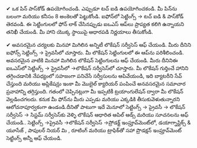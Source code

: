 


✔ ఒక పిన్ పాస్‌కోడ్ ఉపయోగించండి. ఎప్పుడూ టచ్ ఐడి ఉపయోగించకండి. మీ పిన్‌ను బలంగా మరియు కనీసం 8 అంకెలతో పెట్టుకోండి. ఐఫోన్‌లో సెట్టింగ్స్ → టచ్ ఐడి &amp; పాస్‌‌కోడ్ తెరవండి. ఈ సెట్టింగులలో ఫోన్ లాక్ చేసినప్పుడు ఐఒఎస్ ఆప్‌లు ప్రాప్యత కలిగి ఉన్నాయని తనిఖీ చేయండి. మీ హాని యొక్క స్థాయిపై ఆధారపడి నిర్ణయాలు తీసుకోండి. 

✔ అవసరమైన  చర్యలకు మినహా మిగిలిన అన్నిటీ లొకేషన్ సర్వీసెస్ ఆఫ్ చేయండి. మీరు దీనిని ఐఫోన్స్ సెట్టింగ్స్ → ప్రైవసీలో చూస్తారు. మీ లొకేషన్ సెట్టింగులలో ఈ ఆప్‌ను పరిశీలించండి. అవసరమైన వాటికి మినహా మిగిలిన లొకేషన్ సెట్టింగులను ఆఫ్ చేయండి. మీరు దీనినిఈ ఐఒఎస్‌లో సెట్టింగ్స్ → ప్రైవసీలో →లొకేషన్ సర్వీసెస్‌లో చూస్తారు. మీ లొకేషన్ గుర్తించే హానిని తగ్గించడానికి నేపధ్యంలో సహజంగా పనిచేసే సర్వీసులను  ఆపివేయండి, ఇది బ్యాటరీని సేవ్ చేస్తుంది మరియు అప్లికేషన్లు ఇంకా మీ మొబైల్ క్యారియర్ పంపించే అనవసరమైన సమాచార ప్రవాహాన్ని తగ్గిస్తుంది. గతంలో చెప్పినట్లుగా మీ ఇప్పటికీ ట్రయాంగులేషన్ ద్వారా మీ  లొకేషన్ వెల్లడించగలదు.  కనుక మీ ఫోన్‌ను మీరు ఎప్పడు మరియు ఎక్కడికి తీసుకువెళుతున్నారని ఆలోచనాపూర్వకంగా  ఉండండి.దీనితో  పాటుగా ఇదే మెనూలో  సెట్టింగ్స్ → ప్రైవసీ → లొకేషన్ సర్వీసెస్ → సిస్టమ్ సర్వీసెస్‌కు వెళ్ళి లొకేషన్ ఆధారిత ఆపిల్ ఆడ్స్ మరియు సూచనలను ఆఫ్ చేయండి.. సెట్టింగ్స్ →ప్రైవసీ →లొకేషన్ సర్వీసెస్ →ప్రోడక్ట్ ఇంప్రూవ్‌మెంట్‌లో, డయాగ్నాస్టిక్స్ &amp; యూసేజ్ , పాపులర్ నియర్ మి , రూటింగ్ మరియు ట్రాఫిక్‌తో సహా ప్రొడక్షన్ ఇంప్రూవ్‌మెంట్  సెట్టింగ్స్ అన్నీ ఆఫ్ చేయండి.